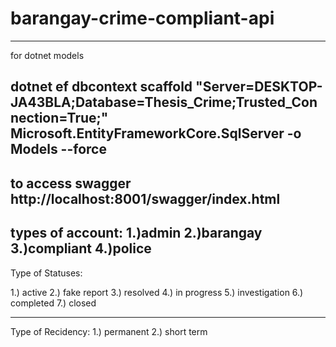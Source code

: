 # barangay-crime-compliant-api


---------------------------------------------------------------------------------------------------------------
for dotnet models

dotnet ef dbcontext scaffold "Server=DESKTOP-JA43BLA;Database=Thesis_Crime;Trusted_Connection=True;" Microsoft.EntityFrameworkCore.SqlServer -o Models --force
---------------------------------------------------------------------------------------------------------------
to access swagger
http://localhost:8001/swagger/index.html
----------------------------------------------------------------------------------------------------------------------------------------
types of account:
1.)admin
2.)barangay
3.)compliant
4.)police
---------------------------------------------------------------------------------------------------------------
Type of Statuses:

1.) active
2.) fake report
3.) resolved
4.) in progress
5.) investigation
6.) completed
7.) closed

---------------------------------------------------------------------------------------------------------------
Type of Recidency:
1.) permanent
2.) short term